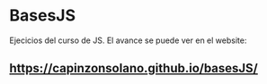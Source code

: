 # BasesJS
Ejecicios del curso de JS.
El avance se puede ver en el website:
## https://capinzonsolano.github.io/basesJS/
